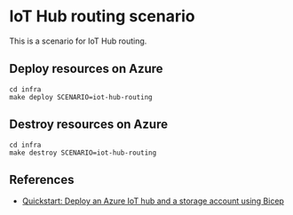 # IoT Hub routing scenario

This is a scenario for IoT Hub routing.

## Deploy resources on Azure

```shell
cd infra
make deploy SCENARIO=iot-hub-routing
```

## Destroy resources on Azure

```shell
cd infra
make destroy SCENARIO=iot-hub-routing
```

## References

- [Quickstart: Deploy an Azure IoT hub and a storage account using Bicep](https://learn.microsoft.com/en-us/azure/iot-hub/quickstart-bicep-route-messages)
